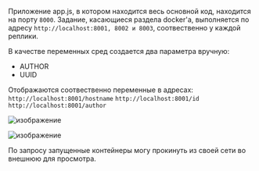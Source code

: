 Приложение app.js, в котором находится весь основной код, находится на порту `8000`. Задание, касающиеся раздела docker'a, выполняется по адресу `http://localhost:8001, 8002 и 8003`, соотвественно у каждой реплики.

В качестве переменных сред создается два параметра вручную:
- AUTHOR
- UUID

Отображаются соотвественно переменные в адресах: 
`http://localhost:8001/hostname`
`http://localhost:8001/id`
`http://localhost:8001/author`

![изображение](https://github.com/user-attachments/assets/74eaca34-7ba2-471c-b1cf-963d969beeb8)

![изображение](https://github.com/user-attachments/assets/9fe14334-8d70-491d-8673-ebad1b87bd36)

По запросу запущенные контейнеры могу прокинуть из своей сети во внешнюю для просмотра.
